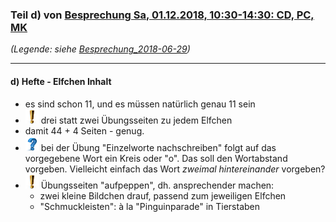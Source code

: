 ### Teil d) von [Besprechung Sa, 01.12.2018, 10:30-14:30: CD, PC, MK](Besprechung_2018-12-01.md) ###
*(Legende: siehe [Besprechung_2018-06-29](Besprechung_2018-06-29.md))*

---

#### d) Hefte - Elfchen Inhalt ####
- es sind schon 11, und es müssen natürlich genau 11 sein
- ![todo](i/exclamation.png) drei statt zwei Übungsseiten zu jedem Elfchen
- damit 44 + 4 Seiten - genug.
- ![question](i/question.png)
  bei der Übung "Einzelworte nachschreiben" folgt auf das vorgegebene Wort ein Kreis oder "o". Das soll den Wortabstand vorgeben. Vielleicht einfach das Wort *zweimal hintereinander* vorgeben?
- ![todo](i/exclamation.png) Übungsseiten "aufpeppen", dh. ansprechender machen:
  * zwei kleine Bildchen drauf, passend zum jeweiligen Elfchen
  * "Schmuckleisten": à la "Pinguinparade" in Tierstaben 